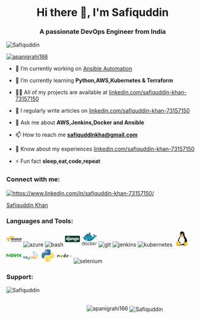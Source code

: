 ### 
<h1 align="center">Hi there 👋, I'm Safiquddin</h1>
<h3 align="center">A passionate DevOps Engineer from India</h3>

<p align="left"> <img src="https://komarev.com/ghpvc/?username=Safiquddin&label=Profile%20views&color=0e75b6&style=flat" alt="Safiquddin" /> </p>

<p align="left"> <a href="https://github.com/ryo-ma/github-profile-trophy"><img src="https://github-profile-trophy.vercel.app/?username=apanigrahi166" alt="apanigrahi166" /></a> </p>

- 🔭 I’m currently working on [Ansible Automation](https://docs.ansible.com/)

- 🌱 I’m currently learning **Python,AWS,Kubernetes & Terraform**

- 👨‍💻 All of my projects are available at [linkedin.com/safiquddin-khan-73157150](https://www.linkedin.com/in/safiquddin-khan-73157150/)

- 📝 I regularly write articles on [linkedin.com/safiquddin-khan-73157150](https://www.linkedin.com/in/safiquddin-khan-73157150/)

- 💬 Ask me about **AWS,Jenkins,Docker and Ansible**

- 📫 How to reach me **safiquddinkha@gmail.com**

- 📄 Know about my experiences [linkedin.com/safiquddin-khan-73157150](https://www.linkedin.com/in/safiquddin-khan-73157150/)

- ⚡ Fun fact **sleep,eat,code,repeat**

<h3 align="left">Connect with me:</h3>
<p align="left">
<a href="https://www.linkedin.com/in/safiquddin-khan-73157150/" target="blank"><img align="center" src="https://raw.githubusercontent.com/rahuldkjain/github-profile-readme-generator/master/src/images/icons/Social/linked-in-alt.svg" alt="https://www.linkedin.com/in/safiquddin-khan-73157150/" height="30" width="40" /></a>
</p>
<div class="badge-base LI-profile-badge" data-locale="en_US" data-size="medium" data-theme="dark" data-type="VERTICAL" data-vanity="safiquddin-khan-73157150" data-version="v1"><a class="badge-base__link LI-simple-link" href="https://in.linkedin.com/in/safiquddin-khan-73157150?trk=profile-badge">Safiquddin Khan</a></div>

<h3 align="left">Languages and Tools:</h3>
<p align="left"> 
  <img src="https://raw.githubusercontent.com/devicons/devicon/master/icons/amazonwebservices/amazonwebservices-original-wordmark.svg" alt="aws" width="40" height="40" style="max-width: 100%;">
  <img src="https://camo.githubusercontent.com/6df31a460cb0c38f960e92812c8b6f8bce4c7f13170fb4782f0b31ab8e792ac2/68747470733a2f2f7777772e766563746f726c6f676f2e7a6f6e652f6c6f676f732f6d6963726f736f66745f617a7572652f6d6963726f736f66745f617a7572652d69636f6e2e737667" alt="azure" width="40" height="40" data-canonical-src="https://www.vectorlogo.zone/logos/microsoft_azure/microsoft_azure-icon.svg" style="max-width: 100%;">
  <img src="https://camo.githubusercontent.com/bbb327d6ba7708520eaafd13396fed64d73bf5df5c4cdd0ba03cf0843f7a9340/68747470733a2f2f7777772e766563746f726c6f676f2e7a6f6e652f6c6f676f732f676e755f626173682f676e755f626173682d69636f6e2e737667" alt="bash" width="40" height="40" data-canonical-src="https://www.vectorlogo.zone/logos/gnu_bash/gnu_bash-icon.svg" style="max-width: 100%;">
  <img src="https://raw.githubusercontent.com/devicons/devicon/master/icons/django/django-original.svg" alt="django" width="40" height="40" style="max-width: 100%;">
  <img src="https://raw.githubusercontent.com/devicons/devicon/master/icons/docker/docker-original-wordmark.svg" alt="docker" width="40" height="40" style="max-width: 100%;">
  <img src="https://camo.githubusercontent.com/fbfcb9e3dc648adc93bef37c718db16c52f617ad055a26de6dc3c21865c3321d/68747470733a2f2f7777772e766563746f726c6f676f2e7a6f6e652f6c6f676f732f6769742d73636d2f6769742d73636d2d69636f6e2e737667" alt="git" width="40" height="40" data-canonical-src="https://www.vectorlogo.zone/logos/git-scm/git-scm-icon.svg" style="max-width: 100%;">
  <img src="https://camo.githubusercontent.com/265574c40f0816ed0fd67127cfbc382866182a7ec468c614906103c15700e707/68747470733a2f2f7777772e766563746f726c6f676f2e7a6f6e652f6c6f676f732f6a656e6b696e732f6a656e6b696e732d69636f6e2e737667" alt="jenkins" width="40" height="40" data-canonical-src="https://www.vectorlogo.zone/logos/jenkins/jenkins-icon.svg" style="max-width: 100%;">
  <img src="https://camo.githubusercontent.com/e2046333bbd304d658f954a536f663f793365a2b2d1f687a6559faa9491c7cc0/68747470733a2f2f7777772e766563746f726c6f676f2e7a6f6e652f6c6f676f732f6b756265726e657465732f6b756265726e657465732d69636f6e2e737667" alt="kubernetes" width="40" height="40" data-canonical-src="https://www.vectorlogo.zone/logos/kubernetes/kubernetes-icon.svg" style="max-width: 100%;">
  <img src="https://raw.githubusercontent.com/devicons/devicon/master/icons/linux/linux-original.svg" alt="linux" width="40" height="40" style="max-width: 100%;">
  <img src="https://raw.githubusercontent.com/devicons/devicon/master/icons/nginx/nginx-original.svg" alt="nginx" width="40" height="40" style="max-width: 100%;">
  <img src="https://raw.githubusercontent.com/devicons/devicon/master/icons/mysql/mysql-original-wordmark.svg" alt="mysql" width="40" height="40" style="max-width: 100%;">
  <img src="https://raw.githubusercontent.com/devicons/devicon/master/icons/python/python-original.svg" alt="python" width="40" height="40" style="max-width: 100%;">
  <img src="https://raw.githubusercontent.com/devicons/devicon/master/icons/nodejs/nodejs-original-wordmark.svg" alt="nodejs" width="40" height="40" style="max-width: 100%;">
  <img src="https://raw.githubusercontent.com/detain/svg-logos/780f25886640cef088af994181646db2f6b1a3f8/svg/selenium-logo.svg" alt="selenium" width="40" height="40" style="max-width: 100%;">
</p>

<h3 align="left">Support:</h3>
<p><a href="https://www.buymeacoffee.com/Safiquddin"> <img align="left" src="https://cdn.buymeacoffee.com/buttons/v2/default-yellow.png" height="50" width="210" alt="Safiquddin" /></a></p><br><br>

<p><img align="left" src="https://github-readme-stats.vercel.app/api/top-langs?username=Safiquddin&show_icons=true&locale=en&layout=compact" alt="apanigrahi166" /></p>

<p>&nbsp;<img align="center" src="https://github-readme-stats.vercel.app/api?username=Safiquddin&show_icons=true&locale=en" alt="Safiquddin" /></p>


